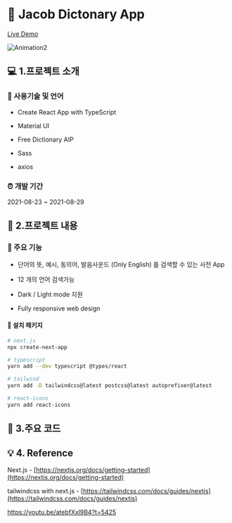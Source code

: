 # 🔎 Jacob Dictonary App

<a href="https://dic.jacobko.info/" target="_blank">Live Demo</a>

![Animation2](https://user-images.githubusercontent.com/28912774/131269977-3e227840-34c2-4f3b-8004-aba1d3ad7065.gif)

## 💻 1.프로젝트 소개

### 📝 사용기술 및 언어

- Create React App with TypeScript

- Material UI

- Free Dictionary AIP

- Sass

- axios

### ⏰ 개발 기간

2021-08-23 ~ 2021-08-29

## 📃 2.프로젝트 내용

### 📌 주요 기능

- 단어의 뜻, 예시, 동의어, 발음사운드 (Only English) 를 검색할 수 있는 사전 App

- 12 개의 언어 검색가능

- Dark / Light mode 지원

- Fully responsive web design

#### 🎁 설치 패키지

```bash
# next.js
npx create-next-app

# typescript
yarn add --dev typescript @types/react

# tailwind
yarn add -D tailwindcss@latest postcss@latest autoprefixer@latest

# react-icons
yarn add react-icons


```

## 🔎 3.주요 코드

## 💡 4. Reference

Next.js - [https://nextjs.org/docs/getting-started](https://nextjs.org/docs/getting-started)

tailwindcss with next.js - [https://tailwindcss.com/docs/guides/nextjs](https://tailwindcss.com/docs/guides/nextjs)

<!-- TODO -->

https://youtu.be/atebfXxl9B4?t=5425
